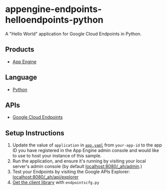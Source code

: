 appengine-endpoints-helloendpoints-python
=============================================

A "Hello World" application for Google Cloud Endpoints in Python.

## Products
- [App Engine][1]

## Language
- [Python][2]

## APIs
- [Google Cloud Endpoints][3]

## Setup Instructions
1. Update the value of `application` in [`app.yaml`][4] from `your-app-id`
   to the app ID you have registered in the App Engine admin console and would
   like to use to host your instance of this sample.
1. Run the application, and ensure it's running by visiting your local server's
   admin console (by default [localhost:8080/_ah/admin][5].)
1. Test your Endpoints by visiting the Google APIs Explorer:
   [localhost:8080/_ah/api/explorer][6]
1. [Get the client library][7] with `endpointscfg.py`


[1]: https://developers.google.com/appengine
[2]: http://python.org/
[3]: https://developers.google.com/appengine/docs/python/endpoints/
[4]: https://github.com/GoogleCloudPlatform/appengine-endpoints-helloendpoints-python/blob/master/app.yaml
[5]: http://localhost:8080/_ah/admin
[6]: http://localhost:8080/_ah/api/explorer
[7]: https://developers.google.com/appengine/docs/python/endpoints/gen_clients
